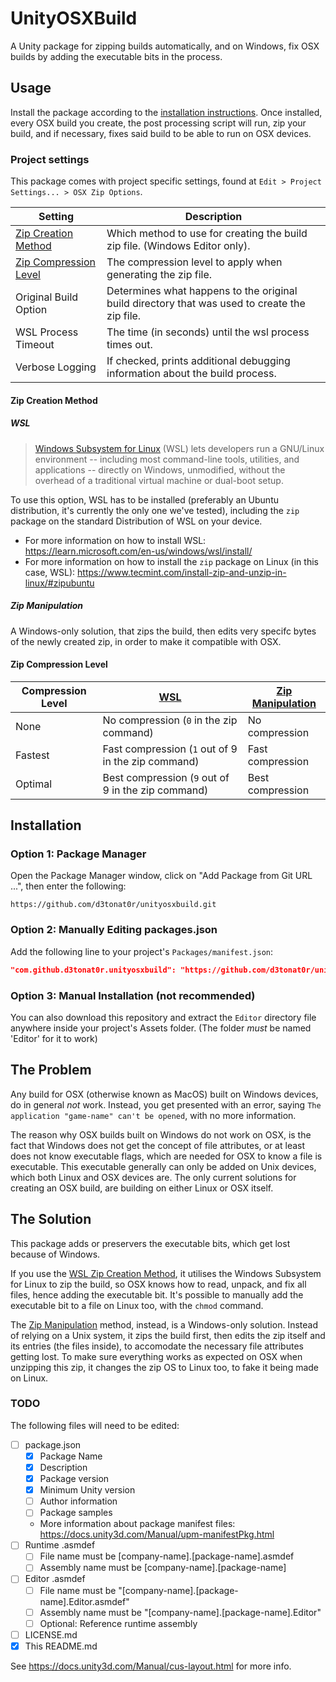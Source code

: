 # UnityOSXBuild

A Unity package for zipping builds automatically, and on Windows, fix OSX builds by adding the executable bits in the process.

## Usage

Install the package according to the [installation instructions](#installation). Once installed, every OSX build you create, the post processing script will run, zip your build, and if necessary, fixes said build to be able to run on OSX devices.

### Project settings

This package comes with project specific settings, found at `Edit > Project Settings... > OSX Zip Options`.

|Setting|Description
|---|---
|[Zip Creation Method](#zip-creation-method)|Which method to use for creating the build zip file. (Windows Editor only).
|[Zip Compression Level](#zip-compression-level)|The compression level to apply when generating the zip file.
|Original Build Option|Determines what happens to the original build directory that was used to create the zip file.
|WSL Process Timeout|The time (in seconds) until the wsl process times out.
|Verbose Logging|If checked, prints additional debugging information about the build process.

#### Zip Creation Method

##### WSL

> [Windows Subsystem for Linux](https://learn.microsoft.com/en-us/windows/wsl/) (WSL) lets developers run a GNU/Linux environment -- including most command-line tools, utilities, and applications -- directly on Windows, unmodified, without the overhead of a traditional virtual machine or dual-boot setup.

To use this option, WSL has to be installed (preferably an Ubuntu distribution, it's currently the only one we've tested), including the `zip` package on the standard Distribution of WSL on your device.

- For more information on how to install WSL: https://learn.microsoft.com/en-us/windows/wsl/install/
- For more information on how to install the `zip` package on Linux (in this case, WSL): https://www.tecmint.com/install-zip-and-unzip-in-linux/#zipubuntu

##### Zip Manipulation

A Windows-only solution, that zips the build, then edits very specifc bytes of the newly created zip, in order to make it compatible with OSX.

#### Zip Compression Level

|Compression Level|[WSL](#wsl)|[Zip Manipulation](#zip-manipulation)
|---|---|---
|None|No compression (`0` in the zip command)|No compression
|Fastest|Fast compression (`1` out of 9 in the zip command)|Fast compression
|Optimal|Best compression (`9` out of 9 in the zip command)|Best compression

## Installation

### Option 1: Package Manager

Open the Package Manager window, click on "Add Package from Git URL ...", then enter the following:
```
https://github.com/d3tonat0r/unityosxbuild.git
```

### Option 2: Manually Editing packages.json

Add the following line to your project's `Packages/manifest.json`:

```json
"com.github.d3tonat0r.unityosxbuild": "https://github.com/d3tonat0r/unityosxbuild.git"
```

### Option 3: Manual Installation (not recommended)

You can also download this repository and extract the `Editor` directory file anywhere inside your project's Assets folder. (The folder _must_ be named 'Editor' for it to work)

## The Problem

Any build for OSX (otherwise known as MacOS) built on Windows devices, do in general *not* work. Instead, you get presented with an error, saying `The application "game-name" can't be opened`, with no more information.

The reason why OSX builds built on Windows do not work on OSX, is the fact that Windows does not get the concept of file attributes, or at least does not know executable flags, which are needed for OSX to know a file is executable. This executable generally can only be added on Unix devices, which both Linux and OSX devices are. The only current solutions for creating an OSX build, are building on either Linux or OSX itself.

## The Solution

This package adds or preservers the executable bits, which get lost because of Windows.

If you use the [WSL Zip Creation Method](#wsl), it utilises the Windows Subsystem for Linux to zip the build, so OSX knows how to read, unpack, and fix all files, hence adding the executable bit. It's possible to manually add the executable bit to a file on Linux too, with the `chmod` command.

The [Zip Manipulation](#zip-manipulation) method, instead, is a Windows-only solution. Instead of relying on a Unix system, it zips the build first, then edits the zip itself and its entries (the files inside), to accomodate the necessary file attributes getting lost. To make sure everything works as expected on OSX when unzipping this zip, it changes the zip OS to Linux too, to fake it being made on Linux.

### TODO

The following files will need to be edited:

- [ ] package.json
  - [x] Package Name
  - [x] Description
  - [x] Package version
  - [x] Minimum Unity version
  - [ ] Author information
  - [ ] Package samples
  - More information about package manifest files: https://docs.unity3d.com/Manual/upm-manifestPkg.html
- [ ] Runtime .asmdef
  - [ ] File name must be [company-name].[package-name].asmdef
  - [ ] Assembly name must be [company-name].[package-name]
- [ ] Editor .asmdef
  - [ ] File name must be "[company-name].[package-name].Editor.asmdef"
  - [ ] Assembly name must be "[company-name].[package-name].Editor"
  - [ ] Optional: Reference runtime assembly
- [ ] LICENSE.md
- [x] This README.md

See https://docs.unity3d.com/Manual/cus-layout.html for more info.